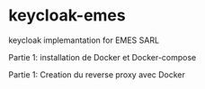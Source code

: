 # keycloak-emes
keycloak implemantation for EMES SARL

Partie 1: installation de Docker et Docker-compose

Partie 1: Creation du reverse proxy avec Docker

